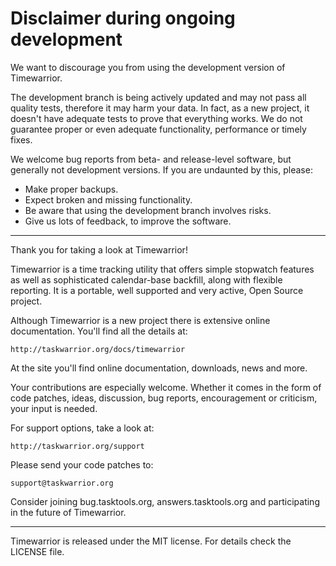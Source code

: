 # Disclaimer during ongoing development

We want to discourage you from using the development version of Timewarrior.

The development branch is being actively updated and may not pass all quality
tests, therefore it may harm your data. In fact, as a new project, it doesn't
have adequate tests to prove that everything works. We do not guarantee proper
or even adequate functionality, performance or timely fixes.

We welcome bug reports from beta- and release-level software, but generally not
development versions. If you are undaunted by this, please:

- Make proper backups.
- Expect broken and missing functionality.
- Be aware that using the development branch involves risks.
- Give us lots of feedback, to improve the software.

---

Thank you for taking a look at Timewarrior!

Timewarrior is a time tracking utility that offers simple stopwatch features as
well as sophisticated calendar-base backfill, along with flexible reporting. It
is a portable, well supported and very active, Open Source project.

Although Timewarrior is a new project there is extensive online documentation.
You'll find all the details at:

    http://taskwarrior.org/docs/timewarrior

At the site you'll find online documentation, downloads, news and more.

Your contributions are especially welcome. Whether it comes in the form of code
patches, ideas, discussion, bug reports, encouragement or criticism, your input
is needed.

For support options, take a look at:

    http://taskwarrior.org/support

Please send your code patches to:

    support@taskwarrior.org

Consider joining bug.tasktools.org, answers.tasktools.org and participating in
the future of Timewarrior.

---

Timewarrior is released under the MIT license. For details check the LICENSE
file.
